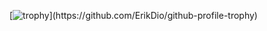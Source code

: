<!--https://github-profile-trophy.vercel.app/?username=ryo-ma&rank=-C,-B,-UNKNOWN-->
[![trophy](https://github-profile-trophy.vercel.app/?username=ErikDio&rank=-C,-?)](https://github.com/ErikDio/github-profile-trophy)
<!--
**ErikDio/ErikDio** is a ✨ _special_ ✨ repository because its `README.md` (this file) appears on your GitHub profile.

Here are some ideas to get you started:

- 🔭 I’m currently working on ...
- 🌱 I’m currently learning ...
- 👯 I’m looking to collaborate on ...
- 🤔 I’m looking for help with ...
- 💬 Ask me about ...
- 📫 How to reach me: ...
- 😄 Pronouns: ...
- ⚡ Fun fact: ...
-->
